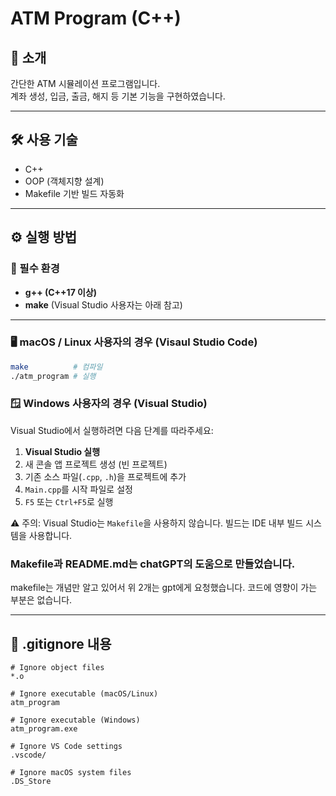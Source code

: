 # ATM Program (C++)

## 📌 소개
간단한 ATM 시뮬레이션 프로그램입니다.  
계좌 생성, 입금, 출금, 해지 등 기본 기능을 구현하였습니다.

---

## 🛠️ 사용 기술
- C++
- OOP (객체지향 설계)
- Makefile 기반 빌드 자동화

---

## ⚙️ 실행 방법

### 🔧 필수 환경
- **g++ (C++17 이상)**
- **make** (Visual Studio 사용자는 아래 참고)

---

### 🖥️ macOS / Linux 사용자의 경우 (Visaul Studio Code)

```bash
make          # 컴파일
./atm_program # 실행
```

### 🪟 Windows 사용자의 경우 (Visual Studio)

Visual Studio에서 실행하려면 다음 단계를 따라주세요:

1. **Visual Studio 실행**
2. 새 콘솔 앱 프로젝트 생성 (빈 프로젝트)
3. 기존 소스 파일(`.cpp`, `.h`)을 프로젝트에 추가
4. `Main.cpp`를 시작 파일로 설정
5. `F5` 또는 `Ctrl+F5`로 실행

⚠️ 주의: Visual Studio는 `Makefile`을 사용하지 않습니다. 빌드는 IDE 내부 빌드 시스템을 사용합니다.

### Makefile과 README.md는 chatGPT의 도움으로 만들었습니다.
makefile는 개념만 알고 있어서 위 2개는 gpt에게 요청했습니다. 코드에 영향이 가는 부분은 없습니다.

---

## 📁 .gitignore 내용

```
# Ignore object files
*.o

# Ignore executable (macOS/Linux)
atm_program

# Ignore executable (Windows)
atm_program.exe

# Ignore VS Code settings
.vscode/

# Ignore macOS system files
.DS_Store
```
